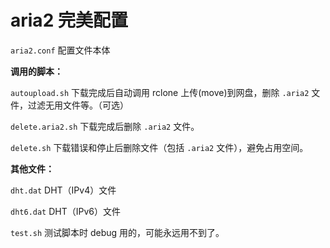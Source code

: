 # aria2 完美配置
`aria2.conf` 配置文件本体

**调用的脚本：**

`autoupload.sh` 下载完成后自动调用 rclone 上传(move)到网盘，删除 `.aria2` 文件，过滤无用文件等。（可选）

`delete.aria2.sh` 下载完成后删除 `.aria2` 文件。

`delete.sh` 下载错误和停止后删除文件（包括 `.aria2` 文件），避免占用空间。

**其他文件：**

`dht.dat` DHT（IPv4）文件

`dht6.dat` DHT（IPv6）文件

`test.sh` 测试脚本时 debug 用的，可能永远用不到了。